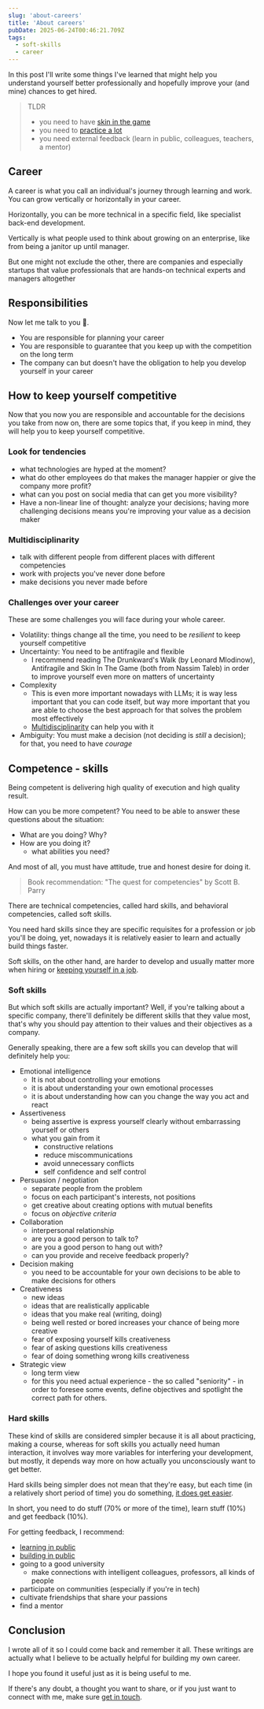 ```yaml
---
slug: 'about-careers'
title: 'About careers'
pubDate: 2025-06-24T00:46:21.709Z
tags:
  - soft-skills
  - career
---
```


In this post I'll write some things I've learned that might help you understand yourself better professionally and hopefully improve your (and mine) chances to get hired.

> TLDR
>
> - you need to have [skin in the game](/blog/a-quick-word-about-having-skin-in-the-game)
> - you need to [practice a lot](/til/how-i-improve-myself-neuroscientifically)
> - you need external feedback (learn in public, colleagues, teachers, a mentor)

## Career

A career is what you call an individual's journey through learning and work. You can grow vertically or horizontally in your career.

Horizontally, you can be more technical in a specific field, like specialist back-end development.

Vertically is what people used to think about growing on an enterprise, like from being a janitor up until manager.

But one might not exclude the other, there are companies and especially startups that value professionals that are hands-on technical experts and managers altogether

## Responsibilities

Now let me talk to you 🫵.

- You are responsible for planning your career
- You are responsible to guarantee that you keep up with the competition on the long term
- The company can but doesn't have the obligation to help you develop yourself in your career

## How to keep yourself competitive

Now that you now you are responsible and accountable for the decisions you take from now on, there are some topics that, if you keep in mind, they will help you to keep yourself competitive.

### Look for tendencies

- what technologies are hyped at the moment?
- what do other employees do that makes the manager happier or give the company more profit?
- what can you post on social media that can get you more visibility?
- Have a non-linear line of thought: analyze your decisions; having more challenging decisions means you're improving your value as a decision maker

### Multidisciplinarity

- talk with different people from different places with different competencies
- work with projects you've never done before
- make decisions you never made before

### Challenges over your career

These are some challenges you will face during your whole career.

- Volatility: things change all the time, you need to be _resilient_ to keep yourself competitive
- Uncertainty: You need to be antifragile and flexible
  - I recommend reading The Drunkward's Walk (by Leonard Mlodinow), Antifragile and Skin In The Game (both from Nassim Taleb) in order to improve yourself even more on matters of uncertainty
- Complexity
  - This is even more important nowadays with LLMs; it is way less important that you can code itself, but way more important that you are able to choose the best approach for that solves the problem most effectively
  - [Multidisciplinarity](#multidisciplinarity) can help you with it
- Ambiguity: You must make a decision (not deciding is _still_ a decision); for that, you need to have _courage_

## Competence - skills

Being competent is delivering high quality of execution and high quality result.

How can you be more competent? You need to be able to answer these questions about the situation:

- What are you doing? Why?
- How are you doing it?
  - what abilities you need?

And most of all, you must have attitude, true and honest desire for doing it.

> Book recommendation: "The quest for competencies" by Scott B. Parry

There are technical competencies, called hard skills, and behavioral competencies, called soft skills.

You need hard skills since they are specific requisites for a profession or job you'll be doing, yet, nowadays it is relatively easier to learn and actually build things faster.

Soft skills, on the other hand, are harder to develop and usually matter more when hiring or [keeping yourself in a job](https://g1.globo.com/economia/concursos-e-emprego/noticia/2018/09/18/9-em-cada-10-profissionais-sao-contratados-pelo-perfil-tecnico-e-demitidos-pelo-comportamental.ghtml).

### Soft skills

But which soft skills are actually important? Well, if you're talking about a specific company, there'll definitely be different skills that they value most, that's why you should pay attention to their values and their objectives as a company.

Generally speaking, there are a few soft skills you can develop that will definitely help you:

- Emotional intelligence
  - It is not about controlling your emotions
  - it is about understanding your own emotional processes
  - it is about understanding how can you change the way you act and react
- Assertiveness
  - being assertive is express yourself clearly without embarrassing yourself or others
  - what you gain from it
    - constructive relations
    - reduce miscommunications
    - avoid unnecessary conflicts
    - self confidence and self control
- Persuasion / negotiation
  - separate people from the problem
  - focus on each participant's interests, not positions
  - get creative about creating options with mutual benefits
  - focus on _objective criteria_
- Collaboration
  - interpersonal relationship
  - are you a good person to talk to?
  - are you a good person to hang out with?
  - can you provide and receive feedback properly?
- Decision making
  - you need to be accountable for your own decisions to be able to make decisions for others
- Creativeness
  - new ideas
  - ideas that are realistically applicable
  - ideas that you make real (writing, doing)
  - being well rested or bored increases your chance of being more creative
  - fear of exposing yourself kills creativeness
  - fear of asking questions kills creativeness
  - fear of doing something wrong kills creativeness
- Strategic view
  - long term view
  - for this you need actual experience - the so called "seniority" - in order to foresee some events, define objectives and spotlight the correct path for others.

### Hard skills

These kind of skills are considered simpler because it is all about practicing, making a course, whereas for soft skills you actually need human interaction, it involves way more variables for interfering your development, but mostly, it depends way more on how actually you unconsciously want to get better.

Hard skills being simpler does not mean that they're easy, but each time (in a relatively short period of time) you do something, [it does get easier](/til/how-i-improve-myself-neuroscientifically).

In short, you need to do stuff (70% or more of the time), learn stuff (10%) and get feedback (10%).

For getting feedback, I recommend:

- [learning in public](https://www.swyx.io/learn-in-public)
- [building in public](https://buildinpublic.xyz/)
- going to a good university
  - make connections with intelligent colleagues, professors, all kinds of people
- participate on communities (especially if you're in tech)
- cultivate friendships that share your passions
- find a mentor

## Conclusion

I wrote all of it so I could come back and remember it all. These writings are actually what I believe to be actually helpful for building my own career.

I hope you found it useful just as it is being useful to me.

If there's any doubt, a thought you want to share, or if you just want to connect with me, make sure [get in touch](https://gustav0d.github.io/contact).
